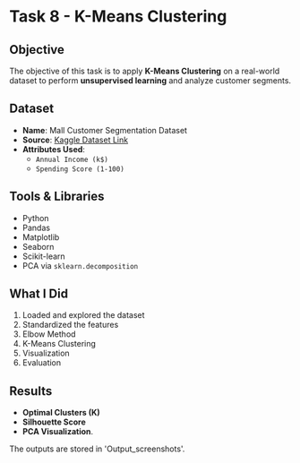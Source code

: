 # Task 8 - K-Means Clustering 

## Objective

The objective of this task is to apply **K-Means Clustering** on a real-world dataset to perform **unsupervised learning** and analyze customer segments.

## Dataset

- **Name**: Mall Customer Segmentation Dataset
- **Source**: [Kaggle Dataset Link](https://www.kaggle.com/datasets/vjchoudhary7/customer-segmentation-tutorial-in-python)
- **Attributes Used**:  
  - `Annual Income (k$)`  
  - `Spending Score (1-100)`

## Tools & Libraries

- Python
- Pandas
- Matplotlib
- Seaborn
- Scikit-learn
- PCA via `sklearn.decomposition`

## What I Did

 1. Loaded and explored the dataset
 2. Standardized the features
 3. Elbow Method
 4. K-Means Clustering
 5. Visualization
 6. Evaluation

## Results

- **Optimal Clusters (K)**
- **Silhouette Score**
- **PCA Visualization**.

The outputs are stored in 'Output_screenshots'.